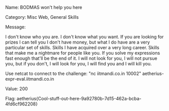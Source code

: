 Name:
BODMAS won't help you here

Category:
Misc
Web, General Skills

Message:

I don't know who you are. I don't know what you want. If you are looking for prizes I can tell you I don't have money, but what I do have are a very particular set of skills. Skills I have acquired over a very long career. Skills that make me a nightmare for people like you. If you solve my expressions fast enough that'll be the end of it. I will not look for you, I will not pursue you, but if you don't, I will look for you, I will find you and I will kill you.

Use netcat to connect to the challenge:
"nc iitmandi.co.in 10002"
aetherius-expr-eval.iitmandi.co.in

Value: 200

Flag: aetherius{Cool-stuff-out-here-9a92780b-7d15-462a-bcba-4fd6cf962208}